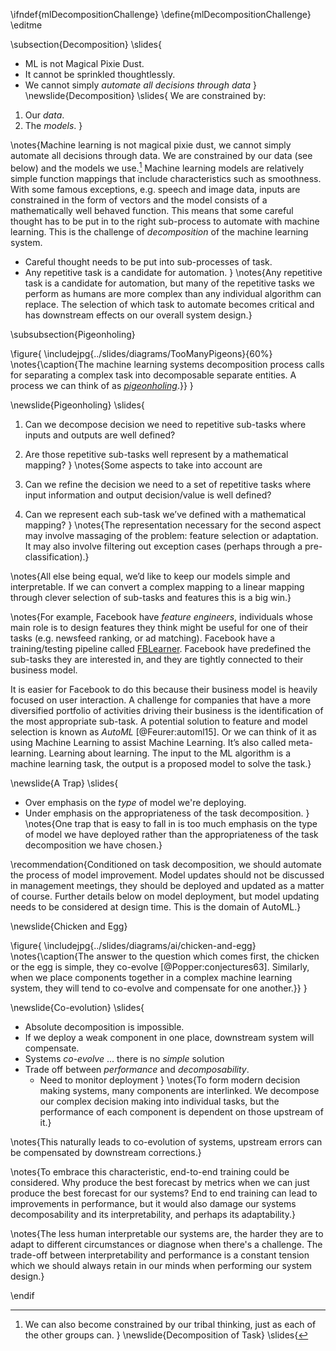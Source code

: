 \ifndef{mlDecompositionChallenge}
\define{mlDecompositionChallenge}
\editme

\subsection{Decomposition}
\slides{
* ML is not Magical Pixie Dust.
* It cannot be sprinkled thoughtlessly.
* We cannot simply *automate all decisions through data*
}
\newslide{Decomposition}
\slides{
We are constrained by:

1. Our *data*.
2. The *models*.
}

\notes{Machine learning is not magical pixie dust, we cannot simply automate all decisions through data. We are constrained by our data (see below) and the models we use.[^tribal]  Machine learning models are relatively simple function mappings that include characteristics such as smoothness. With some famous exceptions, e.g. speech and image data, inputs are constrained in the form of vectors and the model consists of a mathematically well behaved function. This means that some careful thought has to be put in to the right sub-process to automate with machine learning. This is the challenge of *decomposition* of the machine learning system.

[^tribal]: We can also become constrained by our tribal thinking, just as each of the other groups can.
}
\newslide{Decomposition of Task}
\slides{
* Careful thought needs to be put into sub-processes of task.
* Any repetitive task is a candidate for automation.
}
\notes{Any repetitive task is a candidate for automation, but many of the repetitive tasks we perform as humans are more complex than any individual algorithm can replace. The selection of which task to automate becomes critical and has downstream effects on our overall system design.}

\subsubsection{Pigeonholing}

\figure{
\includejpg{../slides/diagrams/TooManyPigeons}{60%}
\notes{\caption{The machine learning systems decomposition process calls for separating a complex task into decomposable separate entities. A process we can think of as *[pigeonholing](https://en.wikipedia.org/wiki/Pigeonholing)*.}}
}

\newslide{Pigeonholing}
\slides{
1. Can we decompose decision we need to repetitive sub-tasks where inputs and outputs are well defined?
2. Are those repetitive sub-tasks well represent by a mathematical mapping?
}
\notes{Some aspects to take into account are

1.  Can we refine the decision we need to a set of repetitive tasks
    where input information and output decision/value is well defined?
2.  Can we represent each sub-task we’ve defined with a mathematical
    mapping?
}
\notes{The representation necessary for the second aspect may involve massaging
of the problem: feature selection or adaptation. It may also involve
filtering out exception cases (perhaps through a pre-classification).}

\notes{All else being equal, we’d like to keep our models simple and
interpretable. If we can convert a complex mapping to a linear mapping
through clever selection of sub-tasks and features this is a big win.}

\notes{For example, Facebook have *feature engineers*, individuals whose main
role is to design features they think might be useful for one of their
tasks (e.g. newsfeed ranking, or ad matching). Facebook have a
training/testing pipeline called
[FBLearner](https://www.facebook.com/Engineering/posts/fblearner-flow-is-a-machine-learning-platform-capable-of-easily-reusing-algorith/10154077833317200/).
Facebook have predefined the sub-tasks they are interested in, and they
are tightly connected to their business model.

It is easier for Facebook to do this because their business model is
heavily focused on user interaction. A challenge for companies that have
a more diversified portfolio of activities driving their business is the
identification of the most appropriate sub-task. A potential solution to
feature and model selection is known as *AutoML* [@Feurer:automl15]. Or we
can think of it as using Machine Learning to assist Machine Learning.
It’s also called meta-learning. Learning about learning. The input to
the ML algorithm is a machine learning task, the output is a proposed
model to solve the task.}

\newslide{A Trap}
\slides{
* Over emphasis on the *type* of model we're deploying.
* Under emphasis on the appropriateness of the task decomposition.
}
\notes{One trap that is easy to fall in is too much emphasis on the type of model we have deployed rather than the appropriateness of the task decomposition we
have chosen.}

\recommendation{Conditioned on task decomposition, we should
automate the process of model improvement. Model updates should not be
discussed in management meetings, they should be deployed and updated as
a matter of course. Further details below on model deployment, but model
updating needs to be considered at design time. This is the domain of
AutoML.}

\newslide{Chicken and Egg}

\figure{
\includejpg{../slides/diagrams/ai/chicken-and-egg}
\notes{\caption{The answer to the question which comes first, the chicken or the egg is simple, they co-evolve [@Popper:conjectures63]. Similarly, when we place components together in a complex machine learning system, they will tend to co-evolve and compensate for one another.}}
}

\newslide{Co-evolution}
\slides{
* Absolute decomposition is impossible. 
* If we deploy a weak component in one place, downstream system will compensate.
* Systems *co-evolve* ... there is no *simple* solution
* Trade off between *performance* and *decomposability*.
    * Need to monitor deployment
}
\notes{To form modern decision making systems, many components are interlinked.  We decompose our complex decision making into individual tasks, but the performance of each component is dependent on those upstream of it.}

\notes{This naturally leads to co-evolution of systems, upstream errors can be
compensated by downstream corrections.}

\notes{To embrace this characteristic, end-to-end training could be considered. Why produce the best forecast by metrics when we can just produce the best forecast for our systems? End to end training can lead to improvements in performance, but it would also damage our systems decomposability and its interpretability, and perhaps its adaptability.}

\notes{The less human interpretable our systems are, the harder they are to adapt to different circumstances or diagnose when there's a challenge.  The trade-off between interpretability and performance is a constant tension which we should always retain in our minds when performing our system design.}

\endif
